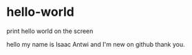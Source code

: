 # hello-world
print hello world on the screen

hello my name is Isaac Antwi and I'm new on github
thank you.
